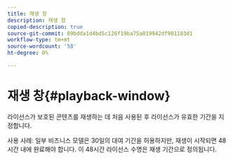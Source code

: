 ```yaml
---
title: 재생 창
description: 재생 창
copied-description: true
source-git-commit: 89bdda1d4bd5c126f19ba75a819942df901183d1
workflow-type: tm+mt
source-wordcount: '58'
ht-degree: 0%

---
```



# 재생 창{#playback-window}

라이선스가 보호된 콘텐츠를 재생하는 데 처음 사용된 후 라이선스가 유효한 기간을 지정합니다.

사용 사례: 일부 비즈니스 모델은 30일의 대여 기간을 허용하지만, 재생이 시작되면 48시간 내에 완료해야 합니다. 이 48시간 라이선스 수명은 재생 기간으로 정의됩니다.
